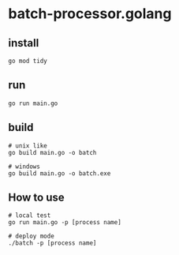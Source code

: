 # batch-processor.golang

## install

```
go mod tidy
```

## run

```
go run main.go
```

## build

```
# unix like
go build main.go -o batch

# windows
go build main.go -o batch.exe
```

## How to use

```
# local test
go run main.go -p [process name]

# deploy mode
./batch -p [process name]
```
